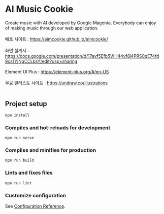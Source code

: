 # AI Music Cookie
Create music with AI developed by Google Magenta. Everybody can enjoy of making music through our web application. <br> <br>
배포 사이트 : https://aimcookie.github.io/aimcookie/ <br> <br>
화면 설계서 : https://docs.google.com/presentation/d/17ayf5Efb5VIH44vf8j4PRS0qE74fd9cs1YjNgCCLbsY/edit?usp=sharing <br><br>
Element UI Plus : https://element-plus.org/#/en-US <br> <br>
무료 일러스트 사이트 : https://undraw.co/illustrations <br> <br>


## Project setup
```
npm install
```

### Compiles and hot-reloads for development
```
npm run serve
```

### Compiles and minifies for production
```
npm run build
```

### Lints and fixes files
```
npm run lint
```

### Customize configuration
See [Configuration Reference](https://cli.vuejs.org/config/).
